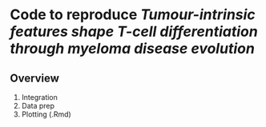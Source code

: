 # Code to reproduce _Tumour-intrinsic features shape T-cell differentiation through myeloma disease evolution_

## Overview

1. Integration
2. Data prep
3. Plotting (.Rmd)





